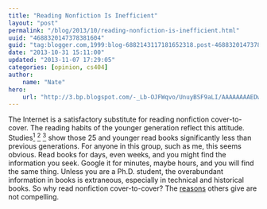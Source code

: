 ```yaml
---
title: "Reading Nonfiction Is Inefficient"
layout: "post"
permalink: "/blog/2013/10/reading-nonfiction-is-inefficient.html"
uuid: "4688320147378381604"
guid: "tag:blogger.com,1999:blog-6882143117181652318.post-4688320147378381604"
date: "2013-10-31 15:11:00"
updated: "2013-11-07 17:29:05"
categories: [opinion, cs404]
author: 
    name: "Nate"
hero:
    url: "http://3.bp.blogspot.com/-_Lb-OJFWqvo/UnuyBSF9aLI/AAAAAAAAEDw/GghvRbwIjgU/s800/Open+Book.jpg"
---
```


The Internet is a satisfactory substitute for reading nonfiction cover-to-cover. The reading habits of the younger generation reflect this attitude. Studies[<sup>1</sup>](http://www.boston.com/news/nation/articles/2007/11/19/young_people_reading_a_lot_less/?page=full) [<sup>2</sup>](http://www.npr.org/templates/story/story.php?storyId=16739654) [<sup>3</sup>](http://books.google.com/books?id=lpq3ryL1c6sC&dq=the+dumbest+generation) show those 25 and younger read books significantly less than previous generations. For anyone in this group, such as me, this seems obvious. Read books for days, even weeks, and you might find the information you seek. Google it for minutes, maybe hours, and you will find the same thing. Unless you are a Ph.D. student, the overabundant information in books is extraneous, especially in technical and historical books. So why read nonfiction cover-to-cover? The [reasons](http://www.greatschools.org/reading/7071-non-fiction-why-its-important.gs) others give are not compelling.
